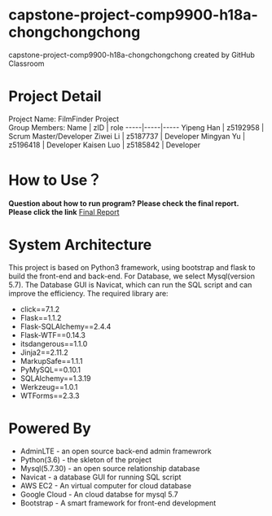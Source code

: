 # capstone-project-comp9900-h18a-chongchongchong
capstone-project-comp9900-h18a-chongchongchong created by GitHub Classroom
# Project Detail
Project Name: FilmFinder Project<br>
Group Members: 
Name | zID | role
-----|-----|-----
Yipeng Han | z5192958 | Scrum Master/Developer
Ziwei Li | z5187737 | Developer
Mingyan Yu | z5196418 | Developer
Kaisen Luo | z5185842 | Developer
# How to Use？
**Question about how to run program? Please check the final report.** <br>
**Please click the link** [Final Report](https://github.com/unsw-cse-capstone-project/capstone-project-comp9900-h18a-chongchongchong/blob/master/submission/Report/9900_report_final%20version.pdf)
# System Architecture
This project is based on Python3 framework, using bootstrap and flask to build the front-end and back-end. For Database, we select Mysql(version 5.7). The Database GUI is Navicat, which can run the SQL script and can improve the efficiency. The required library are:
+ click==7.1.2
+ Flask==1.1.2
+ Flask-SQLAlchemy==2.4.4
+ Flask-WTF==0.14.3
+ itsdangerous==1.1.0
+ Jinja2==2.11.2
+ MarkupSafe==1.1.1
+ PyMySQL==0.10.1
+ SQLAlchemy==1.3.19
+ Werkzeug==1.0.1
+ WTForms==2.3.3
# Powered By
+ AdminLTE - an open source back-end admin framewrork
+ Python(3.6) - the skleton of the project
+ Mysql(5.7.30) - an open source relationship database
+ Navicat - a database GUI for running SQL script
+ AWS EC2 - An virtual computer for cloud database
+ Google Cloud - An cloud databse for mysql 5.7
+ Bootstrap - A smart framework for front-end development
